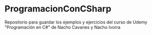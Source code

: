 # ProgramacionConCSharp
Repositorio para guardar los ejemplos y ejercicios del curso de Udemy "Programación en C#" de Nacho Cavanes y Nacho Ivorra
